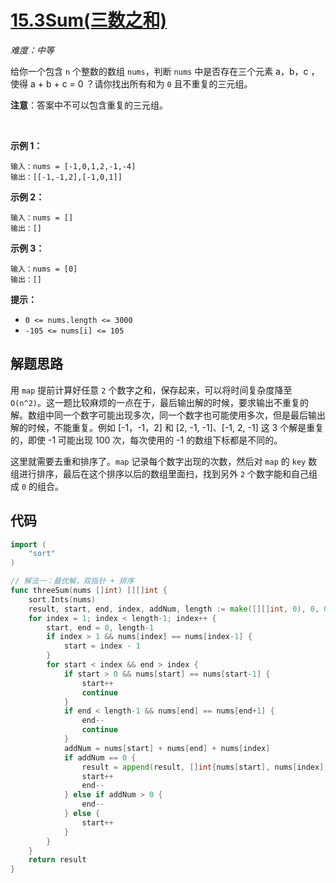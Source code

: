 # [15.3Sum(三数之和)](https://leetcode.com/problems/3sum/)

*难度：中等*

给你一个包含 `n` 个整数的数组 `nums`，判断 `nums` 中是否存在三个元素 a，b，c ，使得 a + b + c = 0 ？请你找出所有和为 `0` 且不重复的三元组。

**注意**：答案中不可以包含重复的三元组。

 

**示例 1：**
```
输入：nums = [-1,0,1,2,-1,-4]
输出：[[-1,-1,2],[-1,0,1]]
```

**示例 2：**
```
输入：nums = []
输出：[]
```

**示例 3：**
```
输入：nums = [0]
输出：[]
```

**提示：**

- `0 <= nums.length <= 3000`
- `-105 <= nums[i] <= 105`

## 解题思路

用 `map` 提前计算好任意 `2` 个数字之和，保存起来，可以将时间复杂度降至 `O(n^2)`。这一题比较麻烦的一点在于，最后输出解的时候，要求输出不重复的解。数组中同一个数字可能出现多次，同一个数字也可能使用多次，但是最后输出解的时候，不能重复。例如 [-1，-1，2] 和 [2, -1, -1]、[-1, 2, -1] 这 3 个解是重复的，即使 -1 可能出现 100 次，每次使用的 -1 的数组下标都是不同的。

这里就需要去重和排序了。`map` 记录每个数字出现的次数，然后对 `map` 的 `key` 数组进行排序，最后在这个排序以后的数组里面扫，找到另外 `2` 个数字能和自己组成 `0` 的组合。

## 代码

```go
import (
	"sort"
)

// 解法一：最优解，双指针 + 排序
func threeSum(nums []int) [][]int {
	sort.Ints(nums)
	result, start, end, index, addNum, length := make([][]int, 0), 0, 0, 0, 0, len(nums)
	for index = 1; index < length-1; index++ {
		start, end = 0, length-1
		if index > 1 && nums[index] == nums[index-1] {
			start = index - 1
		}
		for start < index && end > index {
			if start > 0 && nums[start] == nums[start-1] {
				start++
				continue
			}
			if end < length-1 && nums[end] == nums[end+1] {
				end--
				continue
			}
			addNum = nums[start] + nums[end] + nums[index]
			if addNum == 0 {
				result = append(result, []int{nums[start], nums[index], nums[end]})
				start++
				end--
			} else if addNum > 0 {
				end--
			} else {
				start++
			}
		}
	}
	return result
}
```